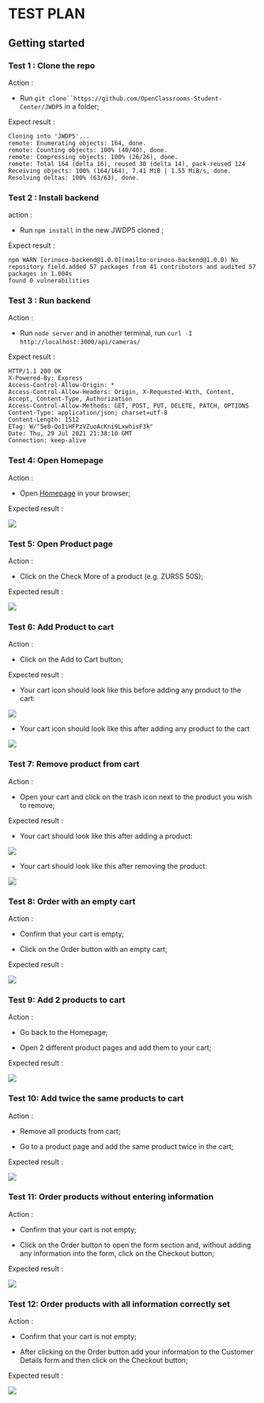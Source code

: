 # TEST PLAN

## Getting started

### Test 1 : Clone the repo

Action :  

- Run `git clone``https://github.com/OpenClassrooms-Student-Center/JWDP5` in a folder; 

Expect result :

```
Cloning into 'JWDP5'...  
remote: Enumerating objects: 164, done.  
remote: Counting objects: 100% (40/40), done.  
remote: Compressing objects: 100% (26/26), done.  
remote: Total 164 (delta 16), reused 30 (delta 14), pack-reused 124  
Receiving objects: 100% (164/164), 7.41 MiB | 1.55 MiB/s, done.  
Resolving deltas: 100% (63/63), done.
```

### Test 2 : Install backend

action : 

- Run `npm install` in the new JWDP5 cloned ;

Expect result :

```
npm WARN [orinoco-backend@1.0.0](mailto:orinoco-backend@1.0.0) No repository field.added 57 packages from 41 contributors and audited 57 packages in 1.004s  
found 0 vulnerabilities
```

### Test 3 : Run backend

Action :

- Run `node server` and in another terminal, run `curl -I` `http://localhost:3000/api/cameras/`

Expect result :

```
HTTP/1.1 200 OK  
X-Powered-By: Express  
Access-Control-Allow-Origin: *  
Access-Control-Allow-Headers: Origin, X-Requested-With, Content, Accept, Content-Type, Authorization  
Access-Control-Allow-Methods: GET, POST, PUT, DELETE, PATCH, OPTIONS  
Content-Type: application/json; charset=utf-8  
Content-Length: 1512  
ETag: W/"5e8-QoIiHFPzVZuoAcKni9LxwhisF3k"  
Date: Thu, 29 Jul 2021 21:38:10 GMT  
Connection: keep-alive
```

### Test 4: Open Homepage

Action :  

- Open [Homepage](https://agpa-88.github.io/OC_P5_AA/index.html) in your browser;

Expected result :

![](2021-07-29-23-53-44-image.png)

### Test 5: Open Product page

Action :  

- Click on the Check More of a product (e.g. ZURSS 50S);

Expected result :

![](2021-07-30-09-48-55-image.png)

### Test 6: Add Product to cart

Action :

- Click on the Add to Cart button;

Expected result :

- Your cart icon should look like this before adding any product to the cart:

![](2021-07-30-09-48-22-image.png)

- Your cart icon should look like this after adding any product to the cart

![](2021-07-30-09-47-49-image.png)

### Test 7: Remove product from cart

Action : 

- Open your cart and click on the trash icon next to the product you wish to remove;

Expected result :

- Your cart should look like this after adding a product:

![](2021-07-30-09-50-15-image.png)

- Your cart should look like this after removing the product:

![](2021-07-30-09-50-57-image.png)

### Test 8: Order with an empty cart

Action :

- Confirm that your cart is empty;

- Click on the Order button with an empty cart;

Expected result :

![](2021-07-30-10-26-41-image.png)

### Test 9: Add 2 products to cart

Action : 

- Go back to the Homepage;

- Open 2 different product pages and add them to your cart;

Expected result :

![](2021-07-30-09-52-48-image.png)

### Test 10: Add twice the same products to cart

Action :

- Remove all products from cart;

- Go to a product page and add the same product twice in the cart;

Expected result :

![](2021-07-30-09-53-26-image.png)

### 

### Test 11: Order products without entering information

Action : 

- Confirm that your cart is not empty;

- Click on the Order button to open the form section and, without adding any information into the form, click on the Checkout button;

Expected result :

![](2021-07-30-10-00-13-image.png)

### Test 12: Order products with all information correctly set

Action :

- Confirm that your cart is not empty;

- After clicking on the Order button add your information to the Customer Details form and then click on the Checkout button;

Expected result :

![](2021-07-30-10-33-27-image.png)
